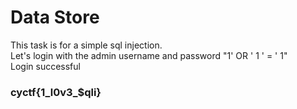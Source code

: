 # Data Store
This task is for a simple sql injection.  
Let's login with the admin username and password "1' OR ' 1 ' = ' 1"  
Login successful  
### cyctf{1_l0v3_$qli}
